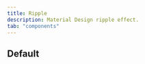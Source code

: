 ```yaml
---
title: Ripple
description: Material Design ripple effect.
tab: "components"
---
```


## Default

<code-preview group="default" outline></code-preview>
